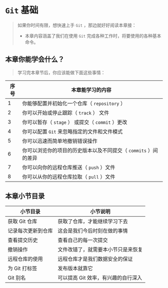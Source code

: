 # `Git` 基础

> 如果你时间有限，想快速上手 `Git` ，那边就好好阅读本章接：
>
> -   本章内容涵盖了我们在使用 `Git` 完成各种工作时，将要使用的各种基本命令。

## 本章你能学会什么？

> 学习完本章节后，你应该能做下面这些事情：

| 序号  | 本章能学习的内容                              |
| --- | ------------------------------------- |
| 1   | 你能够配置并初始化一个仓库（ `repository` ）         |
| 2   | 你可以开始或停止跟踪（ `track` ） 文件              |
| 3   | 你可以暂存（ `stage` ） 或提交（ `commit` ）更改    |
| 4   | 你可以配置 `Git` 来忽略指定的文件和文件模式             |
| 5   | 你可以迅速而简单地撤销错误操作                       |
| 6   | 你可以浏览你的项目的历史版本以及不同提交（ `commits` ）间的差异 |
| 7   | 你可以向你的远程仓库推送（ `push` ）文件              |
| 8   | 你可以从你的远程仓库拉取（ `pull` ）文件              |

## 本章小节目录

| 小节目录      | 小节说明                 |
| --------- | -------------------- |
| 获取 Git 仓库 | 获取了仓库，才能继续学习下去       |
| 记录每次更新到仓库 | 这会是我们今后时刻在做的事情       |
| 查看提交历史    | 查看自己的每一次提交           |
| 撤销操作      | 文件改错了，就需要本小节只是来恢复    |
| 远程仓库的使用   | 远程仓库才是我们数据安全的保证      |
| 为 Git 打标签 | 发布版本就靠它              |
| Git 别名    | 可以提高 Git 效率，有兴趣的自行深入 |
